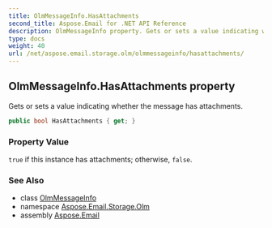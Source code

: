 ```yaml
---
title: OlmMessageInfo.HasAttachments
second_title: Aspose.Email for .NET API Reference
description: OlmMessageInfo property. Gets or sets a value indicating whether the message has attachments
type: docs
weight: 40
url: /net/aspose.email.storage.olm/olmmessageinfo/hasattachments/
---
```

## OlmMessageInfo.HasAttachments property

Gets or sets a value indicating whether the message has attachments.

```csharp
public bool HasAttachments { get; }
```

### Property Value

`true` if this instance has attachments; otherwise, `false`.

### See Also

* class [OlmMessageInfo](../)
* namespace [Aspose.Email.Storage.Olm](../../olmmessageinfo/)
* assembly [Aspose.Email](../../../)


